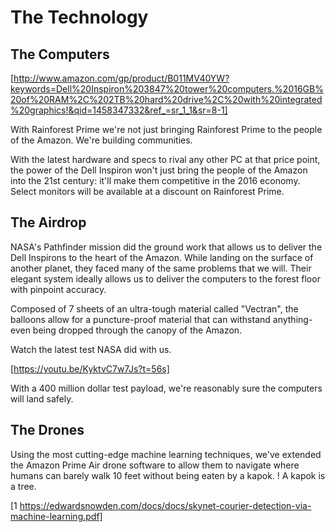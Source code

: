 The Technology
==============

The Computers
-------------

[http://www.amazon.com/gp/product/B011MV40YW?keywords=Dell%20Inspiron%203847%20tower%20computers.%2016GB%20of%20RAM%2C%202TB%20hard%20drive%2C%20with%20integrated%20graphics!&qid=1458347332&ref_=sr_1_1&sr=8-1]

With Rainforest Prime we're not just bringing Rainforest Prime to the people of the Amazon. We're building communities. 

With the latest hardware and specs to rival any other PC at that price point, the power of the Dell Inspiron won't just bring the people of the Amazon into the 21st century: it'll make them competitive in the 2016 economy.
Select monitors will be available at a discount on Rainforest Prime.

The Airdrop
-----------

NASA's Pathfinder mission did the ground work that allows us to deliver the Dell Inspirons to the heart of the Amazon. While landing on the surface of another planet, they faced many of the same problems that we will. Their elegant system ideally allows us to deliver the computers to the forest floor with pinpoint accuracy.

Composed of 7 sheets of an ultra-tough material called "Vectran", the balloons allow for a puncture-proof material that can withstand anything-even being dropped through the canopy of the Amazon.

Watch the latest test NASA did with us.

[https://youtu.be/KyktvC7w7Js?t=56s]

With a 400 million  dollar test payload, we're reasonably sure the computers will land safely.

The Drones
----------

Using the most cutting-edge machine learning techniques, we've extended the Amazon Prime Air drone software to allow them to navigate where humans can barely walk 10 feet without being eaten by a kapok.
! A kapok is a tree.

[1 https://edwardsnowden.com/docs/docs/skynet-courier-detection-via-machine-learning.pdf]



